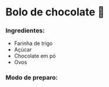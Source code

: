 # Bolo de chocolate :birthday:

### Ingredientes:

- Farinha de trigo
- Açúcar
- Chocolate em pó
- Ovos

### Modo de preparo:


